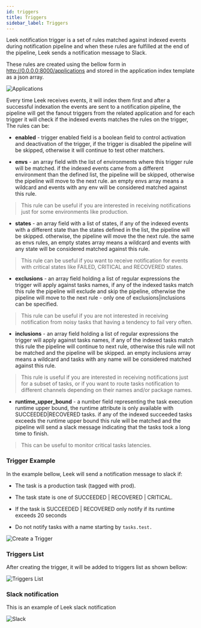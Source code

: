 ```yaml
---
id: triggers
title: Triggers
sidebar_label: Triggers
---
```


Leek notification trigger is a set of rules matched against indexed events during notification pipeline and when these 
rules are fulfilled at the end of the pipeline, Leek sends a notification message to Slack.

These rules are created using the bellow form in http://0.0.0.0:8000/applications and stored in the application index 
template as a json array.

![Applications](/img/docs/create-triggers.png)

Every time Leek receives events, it will index them first and after a successful indexation the events are sent to a
notification pipeline, the pipeline will get the fanout triggers from the related application and for each trigger it 
will check if the indexed events matches the rules on the trigger, The rules can be:

- **enabled** - trigger enabled field is a boolean field to control activation and deactivation of the trigger, if the 
trigger is disabled the pipeline will be skipped, otherwise it will continue to test other matchers.

- **envs** - an array field with the list of environments where this trigger rule will be matched. if the indexed 
events came from a different environment than the defined list, the pipeline will be skipped, otherwise the pipeline 
will move to the next rule. an empty envs array means a wildcard and events with any env will be considered matched 
against this rule. 
> This rule can be useful if you are interested in receiving notifications just for some environments like production.

- **states** - an array field with a list of states, if any of the indexed events with a different state than the states 
defined in the list, the pipeline will be skipped. otherwise, the pipeline will move the the next rule. the same as envs 
rules, an empty states array means a wildcard and events with any state will be considered matched against this rule. 
> This rule can be useful if you want to receive notification for events with critical states like FAILED, CRITICAL and 
> RECOVERED states.

- **exclusions** - an array field holding a list of regular expressions the trigger will apply against tasks names, if
any of the indexed tasks match this rule the pipeline will exclude and skip the pipeline, otherwise the pipeline will 
move to the next rule - only one of exclusions|inclusions can be specified. 
> This rule can be useful if you are not interested in receiving notification from noisy tasks that having a tendency 
> to fail very often.

- **inclusions** - an array field holding a list of regular expressions the trigger will apply against tasks names, if 
any of the indexed tasks match this rule the pipeline will continue to next rule, otherwise this rule will not be 
matched and the pipeline will be skipped. an empty inclusions array means a wildcard and tasks with any name will be 
considered matched against this rule. 
> This rule is useful if you are interested in receiving notifications just for a subset of tasks, or if you want to 
> route tasks notification to different channels depending on their names and/or package names.

- **runtime_upper_bound** - a number field representing the task execution runtime upper bound, the runtime attribute is
only available with SUCCEEDED|RECOVERED tasks. if any of the indexed succeeded tasks exceeds the runtime upper bound 
this rule will be matched and the pipeline will send a slack message indicating that the tasks took a long time to 
finish. 
> This can be useful to monitor critical tasks latencies.

### Trigger Example

In the example bellow, Leek will send a notification message to slack if:

- The task is a production task (tagged with prod).

- The task state is one of SUCCEEDED | RECOVERED | CRITICAL.

- If the task is SUCCEEDED | RECOVERED only notify if its runtime exceeds 20 seconds

- Do not notify tasks with a name starting by `tasks.test.`


![Create a Trigger](/img/docs/create-trigger.png)


### Triggers List

After creating the trigger, it will be added to triggers list as shown bellow:

![Triggers List](/img/docs/triggers-list.png)

### Slack notification

This is an example of Leek slack notification

![Slack](/img/docs/slack.png)